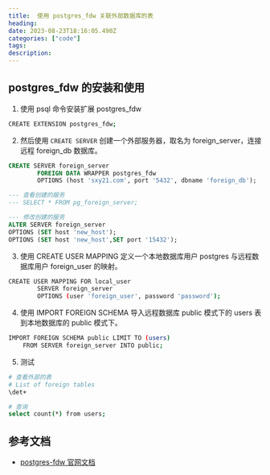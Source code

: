 ```yaml
---
title:  使用 postgres_fdw 关联外部数据库的表
heading: 
date: 2023-08-23T18:16:05.490Z
categories: ["code"]
tags: 
description: 
---
```


## postgres_fdw 的安装和使用
1. 使用 psql 命令安装扩展 postgres_fdw
```bash
CREATE EXTENSION postgres_fdw;
```

2. 然后使用 `CREATE SERVER` 创建一个外部服务器，取名为 foreign_server，连接远程 foreign_db 数据库。
```sql
CREATE SERVER foreign_server
        FOREIGN DATA WRAPPER postgres_fdw
        OPTIONS (host 'sxy21.com', port '5432', dbname 'foreign_db');

--- 查看创建的服务
--- SELECT * FROM pg_foreign_server;

--- 修改创建的服务
ALTER SERVER foreign_server
OPTIONS (SET host 'new_host');
OPTIONS (SET host 'new_host',SET port '15432');

```

3. 使用 CREATE USER MAPPING 定义一个本地数据库用户 postgres 与远程数据库用户 foreign_user 的映射。
```bash
CREATE USER MAPPING FOR local_user
        SERVER foreign_server
        OPTIONS (user 'foreign_user', password 'password');
```
4. 使用 IMPORT FOREIGN SCHEMA 导入远程数据库 public 模式下的 users 表到本地数据库的 public 模式下。
```bash
IMPORT FOREIGN SCHEMA public LIMIT TO (users)
    FROM SERVER foreign_server INTO public;
```

5. 测试
```bash
# 查看外部的表
# List of foreign tables
\det+

# 查询
select count(*) from users;
```


## 参考文档
- [postgres-fdw 官网文档](http://www.postgres.cn/docs/14/postgres-fdw.html#id-1.11.7.44.16)